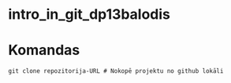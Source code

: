 # intro_in_git_dp13balodis



# Komandas
```
git clone repozitorija-URL # Nokopē projektu no github lokāli

```